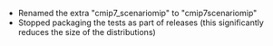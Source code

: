 - Renamed the extra "cmip7_scenariomip" to "cmip7scenariomip"
- Stopped packaging the tests as part of releases (this significantly reduces the size of the distributions)

